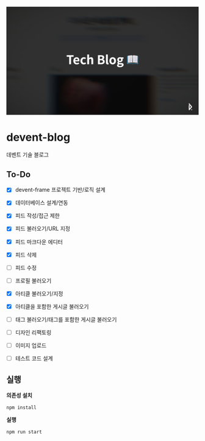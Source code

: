 ![head](./head.png)


# devent-blog
데벤트 기술 블로그

## To-Do

* [x] devent-frame 프로젝트 기반/로직 설계
* [x] 데이터베이스 설계/연동
* [x] 피드 작성/접근 제한
* [x] 피드 불러오기/URL 지정
* [x] 피드 마크다운 에디터
* [x] 피드 삭제
* [ ] 피드 수정
* [ ] 프로필 불러오기
* [x] 아티클 불러오기/지정
* [x] 아티클을 포함한 게시글 불러오기
* [ ] 태그 불러오기/태그를 포함한 게시글 불러오기
* [ ] 디자인 리팩토링
* [ ] 이미지 업로드
* [ ] 테스트 코드 설계



## 실행

**의존성 설치**

```
npm install
```
**실행**

```
npm run start
```
